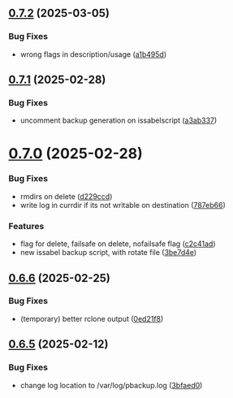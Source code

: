 ## [0.7.2](https://github.com/phonevox/pbackup/compare/v0.7.1...v0.7.2) (2025-03-05)


### Bug Fixes

* wrong flags in description/usage ([a1b495d](https://github.com/phonevox/pbackup/commit/a1b495d4b2b2c2b700692d5734380440815494c1))



## [0.7.1](https://github.com/phonevox/pbackup/compare/v0.7.0...v0.7.1) (2025-02-28)


### Bug Fixes

* uncomment backup generation on issabelscript ([a3ab337](https://github.com/phonevox/pbackup/commit/a3ab33799730199fbc171394dfd65691427cdc0e))



# [0.7.0](https://github.com/phonevox/pbackup/compare/v0.6.6...v0.7.0) (2025-02-28)


### Bug Fixes

* rmdirs on delete ([d229ccd](https://github.com/phonevox/pbackup/commit/d229ccd70f01a3409286b05f7393534f5956d362))
* write log in currdir if its not writable on destination ([787eb66](https://github.com/phonevox/pbackup/commit/787eb66e54665b15a9ce333b7df6ad084f21dd9e))


### Features

* flag for delete, failsafe on delete, nofailsafe flag ([c2c41ad](https://github.com/phonevox/pbackup/commit/c2c41ad83cd1bddf6b4c2942680bd4e81c47b92c))
* new issabel backup script, with rotate file ([3be7d4e](https://github.com/phonevox/pbackup/commit/3be7d4ef05772316d357598d48b30693a745ba88))



## [0.6.6](https://github.com/phonevox/pbackup/compare/v0.6.5...v0.6.6) (2025-02-25)


### Bug Fixes

* (temporary) better rclone output ([0ed21f8](https://github.com/phonevox/pbackup/commit/0ed21f8eb3cca56e0b910d817adfcac6cb389d6a))



## [0.6.5](https://github.com/phonevox/pbackup/compare/v0.6.4...v0.6.5) (2025-02-12)


### Bug Fixes

* change log location to /var/log/pbackup.log ([3bfaed0](https://github.com/phonevox/pbackup/commit/3bfaed060b81c31f95b4df5d6c366f57b9401a78))



